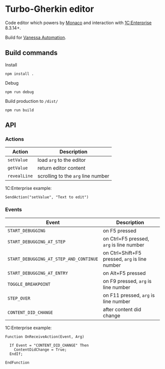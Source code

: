 # Turbo-Gherkin editor

Code editor which powers by [Monaco](https://github.com/Microsoft/monaco-editor) and interaction with [1C:Enterprise](https://1c-dn.com/) 8.3.14+.

Build for [Vanessa Automation](https://github.com/Pr-Mex/vanessa-automation).


## Build commands

Install
```
npm install .
```

Debug
```
npm run debug
```

Build production to `/dist/`
```
npm run build
```

## API

### Actions

| Action       | Description                        |
| ------------ | ---------------------------------- |
| `setValue`   | load `arg` to the editor           |
| `getValue`   | return editor content              |
| `revealLine` | scrolling to the `arg` line number |

1C:Enterprise example:

```bsl
SendAction("setValue", "Text to edit")
```

### Events

| Event                                  | Description                                    |
| -------------------------------------- | ---------------------------------------------- |
| `START_DEBUGGING`                      | on F5 pressed                                  |
| `START_DEBUGGING_AT_STEP`              | on Ctrl+F5 pressed, `arg` is line number       |
| `START_DEBUGGING_AT_STEP_AND_CONTINUE` | on Ctrl+Shift+F5 pressed, `arg` is line number |
| `START_DEBUGGING_AT_ENTRY`             | on Alt+F5 pressed                              |
| `TOGGLE_BREAKPOINT`                    | on F9 pressed, `arg` is line number            |
| `STEP_OVER`                            | on F11 pressed, `arg` is line number           |
| `CONTENT_DID_CHANGE`                   | after content did change                       |

1C:Enterprise example:

```bsl
Function OnReceiveAction(Event, Arg)

  If Event = "CONTENT_DID_CHANGE" Then
    ContentDidChange = True;
  EndIf;

EndFunction
```
